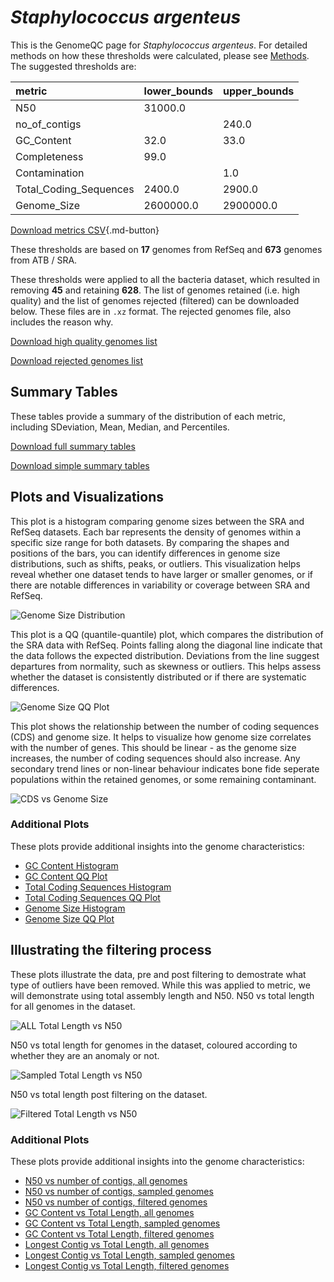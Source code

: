 # *Staphylococcus argenteus*

This is the GenomeQC page for *Staphylococcus argenteus*. For detailed methods on how these thresholds were calculated, please see [Methods](../../methods.md).
The suggested thresholds are: 

| metric                 | lower_bounds   | upper_bounds   |
|:-----------------------|:---------------|:---------------|
| N50                    | 31000.0        |                |
| no_of_contigs          |                | 240.0          |
| GC_Content             | 32.0           | 33.0           |
| Completeness           | 99.0           |                |
| Contamination          |                | 1.0            |
| Total_Coding_Sequences | 2400.0         | 2900.0         |
| Genome_Size            | 2600000.0      | 2900000.0      |

[Download metrics CSV](Staphylococcus_argenteus_metrics.csv){.md-button}


These thresholds are based on **17** genomes from RefSeq and **673** genomes from ATB / SRA.

These thresholds were applied to all the bacteria dataset, which resulted in removing **45** and retaining **628**.
The list of genomes retained (i.e. high quality) and the list of genomes rejected (filtered) can be downloaded below. These files are in `.xz` format. The rejected genomes file, also includes the reason why.

[Download high quality genomes list](Staphylococcus_argenteus_high_quality_genomes.csv.xz)


[Download rejected genomes list](Staphylococcus_argenteus_filtered_out_genomes.csv.xz)



## Summary Tables
These tables provide a summary of the distribution of each metric, including SDeviation, Mean, Median, and Percentiles.

[Download full summary tables](summary.csv)

[Download simple summary tables](selected_summary.csv)

## Plots and Visualizations

This plot is a histogram comparing genome sizes between the SRA and RefSeq datasets. Each bar represents the density of genomes within a specific size range for both datasets. By comparing the shapes and positions of the bars, you can identify differences in genome size distributions, such as shifts, peaks, or outliers. This visualization helps reveal whether one dataset tends to have larger or smaller genomes, or if there are notable differences in variability or coverage between SRA and RefSeq.

![Genome Size Distribution](Genome_Size_refseq_histogram_kde.png)

This plot is a QQ (quantile-quantile) plot, which compares the distribution of the SRA data with RefSeq. Points falling along the diagonal line indicate that the data follows the expected distribution. Deviations from the line suggest departures from normality, such as skewness or outliers. This helps assess whether the dataset is consistently distributed or if there are systematic differences.

![Genome Size QQ Plot](Genome_Size_refseq_qqplot.png)

This plot shows the relationship between the number of coding sequences (CDS) and genome size. It helps to visualize how genome size correlates with the number of genes. This should be linear - as the genome size increases, the number of coding sequences should also increase. Any secondary trend lines or non-linear behaviour indicates bone fide seperate populations within the retained genomes, or some remaining contaminant. 

![CDS vs Genome Size](Staphylococcus_argenteus_CDS_vs_Genome_Size.png)

### Additional Plots

These plots provide additional insights into the genome characteristics:

- [GC Content Histogram](GC_Content_refseq_histogram_kde.png)
- [GC Content QQ Plot](GC_Content_refseq_qqplot.png)
- [Total Coding Sequences Histogram](Total_Coding_Sequences_refseq_histogram_kde.png)
- [Total Coding Sequences QQ Plot](Total_Coding_Sequences_refseq_qqplot.png)
- [Genome Size Histogram](Genome_Size_refseq_histogram_kde.png)
- [Genome Size QQ Plot](Genome_Size_refseq_qqplot.png)
## Illustrating the filtering process
These plots illustrate the data, pre and post filtering to demostrate what type of outliers have been removed. While this was applied to metric, we will demonstrate using total assembly length and N50.
N50 vs total length for all genomes in the dataset.

![ALL Total Length vs N50](Staphylococcus_argenteus_all_total_length_N50.png)

N50 vs total length for genomes in the dataset, coloured according to whether they are an anomaly or not.

![Sampled Total Length vs N50](Staphylococcus_argenteus_sample_total_length_N50.png)

N50 vs total length post filtering on the dataset.

![Filtered Total Length vs N50](Staphylococcus_argenteus_filt_total_length_N50.png)

### Additional Plots

These plots provide additional insights into the genome characteristics:

- [N50 vs number of contigs, all genomes](Staphylococcus_argenteus_all_N50_number.png)
- [N50 vs number of contigs, sampled genomes](Staphylococcus_argenteus_sample_N50_number.png)
- [N50 vs number of contigs, filtered genomes](Staphylococcus_argenteus_filt_N50_number.png)
- [GC Content vs Total Length, all genomes](Staphylococcus_argenteus_all_total_length_GC_Content.png)
- [GC Content vs Total Length, sampled genomes](Staphylococcus_argenteus_sample_total_length_GC_Content.png)
- [GC Content vs Total Length, filtered genomes](Staphylococcus_argenteus_filt_total_length_GC_Content.png)
- [Longest Contig vs Total Length, all genomes](Staphylococcus_argenteus_all_total_length_longest.png)
- [Longest Contig vs Total Length, sampled genomes](Staphylococcus_argenteus_sample_total_length_longest.png)
- [Longest Contig vs Total Length, filtered genomes](Staphylococcus_argenteus_filt_total_length_longest.png)
